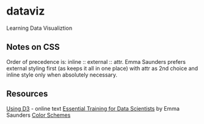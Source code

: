 # dataviz

Learning Data Visualiztion

## Notes on CSS

Order of precedence is: inline :: external :: attr. Emma Saunders prefers external styling first (as keeps it all in one place) with attr as 2nd choice and inline style only when absolutely necessary.

## Resources

[Using D3](https://using-d3js.com/index.html) - online text
[Essential Training for Data Scientists](https://www.linkedin.com/learning/d3-js-essential-training-for-data-scientists) by Emma Saunders
[Color Schemes](https://d3js.org/d3-scale-chromatic)
